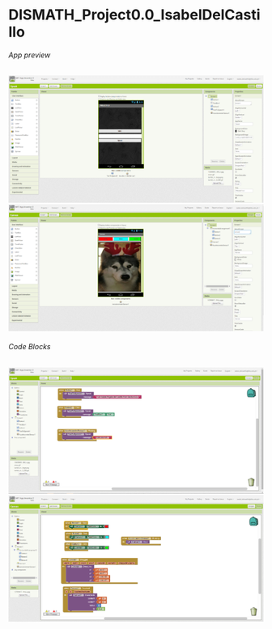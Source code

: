 # DISMATH_Project0.0_IsabelDelCastillo

###### App preview
![Image 1](https://github.com/DeLaSalleUniversity-Manila-DISMATH-t216/DISMATH_Project0.0_IsabelDelCastillo/blob/master/1.PNG)
![Image 3](https://github.com/DeLaSalleUniversity-Manila-DISMATH-t216/DISMATH_Project0.0_IsabelDelCastillo/blob/master/3.PNG)

###### Code Blocks
![Image 2](https://github.com/DeLaSalleUniversity-Manila-DISMATH-t216/DISMATH_Project0.0_IsabelDelCastillo/blob/master/2.PNG)
![Image 4](https://github.com/DeLaSalleUniversity-Manila-DISMATH-t216/DISMATH_Project0.0_IsabelDelCastillo/blob/master/4.PNG)
